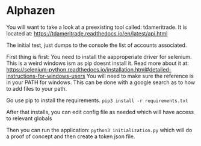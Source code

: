 # Alphazen

You will want to take a look at a preexisting tool called: tdameritrade.  It is located at: https://tdameritrade.readthedocs.io/en/latest/api.html

The initial test, just dumps to the console the list of accounts associated.

First thing is first:  You need to install the aapproperiate driver for selenium. This is a weird windows ism as pip doesnt install it.  Read more about it at: https://selenium-python.readthedocs.io/installation.html#detailed-instructions-for-windows-users
You will need to make sure the reference is in your PATH for windows.  This can be done with a google search as to how to add files to your path.

Go use pip to install the requirements.
```pip3 install -r requirements.txt```

After that installs, you can edit config file as needed which will have access to relevant globals

Then you can run the application:  `python3 initialization.py` which will do a proof of concept and then create a token json file.


